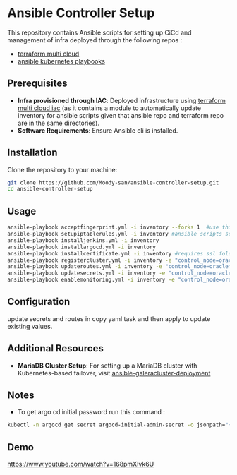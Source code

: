 # Ansible Controller Setup
This repository contains Ansible scripts for setting up CiCd and management of infra deployed through the following repos :
- [terraform multi cloud](https://github.com/Moody-san/terraform-multicloud-infra)
- [ansible kubernetes playbooks ](https://github.com/Moody-san/ansible-k8s-deployment)

## Prerequisites

- **Infra provisioned through IAC**: Deployed infrastructure using [terraform multi cloud iac](https://github.com/Moody-san/terraform-multicloud-infra) (as it contains a module to automatically update inventory for ansible scripts given that ansible repo and terraform repo are in the same directories). 
- **Software Requirements**: Ensure Ansible cli is installed.

## Installation
Clone the repository to your machine:
```bash
git clone https://github.com/Moody-san/ansible-controller-setup.git
cd ansible-controller-setup
```
## Usage
```bash
ansible-playbook acceptfingerprint.yml -i inventory --forks 1  #use this to add server to knownhosts
ansible-playbook setupiptablerules.yml -i inventory #ansible scripts sometimes get disconnected from oracle servers without this , though flushing rules like this not recommended 
ansible-playbook installjenkins.yml -i inventory
ansible-playbook installargocd.yml -i inventory
ansible-playbook installcertificate.yml -i inventory #requires ssl folder to be present for more information refer to terraform repo 
ansible-playbook registercluster.yml -i inventory -e "control_node=oraclemaster" -e "clustername=oraclecluster"
ansible-playbook updateroutes.yml -i inventory -e "control_node=oraclemaster"  #istio mesh virtual service routes 
ansible-playbook updatesecrets.yml -i inventory -e "control_node=oraclemaster" #k8s secrets
ansible-playbook enablemonitoring.yml -i inventory -e "control_node=oraclemaster" 
```
## Configuration
update secrets and routes in copy yaml task and then apply to update existing values.

## Additional Resources
- **MariaDB Cluster Setup**: For setting up a MariaDB cluster with Kubernetes-based failover, visit [ansible-galeracluster-deployment](https://github.com/Moody-san/ansible-galeracluster-deployment)

## Notes
- To get argo cd initial password run this command :
```bash
kubectl -n argocd get secret argocd-initial-admin-secret -o jsonpath="{.data.password}" | base64 -d; echo
```
## Demo

https://www.youtube.com/watch?v=168pmXIvk6U

